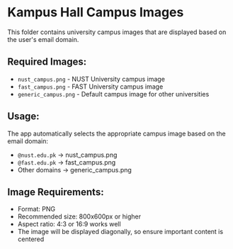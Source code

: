 # Kampus Hall Campus Images

This folder contains university campus images that are displayed based on the user's email domain.

## Required Images:
- `nust_campus.png` - NUST University campus image
- `fast_campus.png` - FAST University campus image  
- `generic_campus.png` - Default campus image for other universities

## Usage:
The app automatically selects the appropriate campus image based on the email domain:
- `@nust.edu.pk` → nust_campus.png
- `@fast.edu.pk` → fast_campus.png
- Other domains → generic_campus.png

## Image Requirements:
- Format: PNG
- Recommended size: 800x600px or higher
- Aspect ratio: 4:3 or 16:9 works well
- The image will be displayed diagonally, so ensure important content is centered
